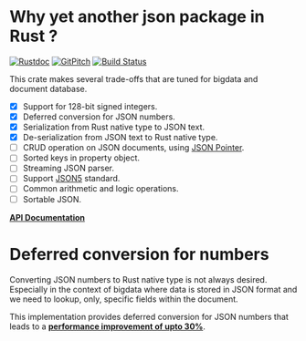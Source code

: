 Why yet another json package in Rust ?
======================================

[![Rustdoc](https://img.shields.io/badge/rustdoc-hosted-blue.svg)](https://docs.rs/jsondata)
[![GitPitch](https://gitpitch.com/assets/badge.svg)](https://gitpitch.com/bnclabs/jsondata/master?grs=github)
[![Build Status](https://travis-ci.org/bnclabs/jsondata.svg?branch=master)](https://travis-ci.org/bnclabs/jsondata)

This crate makes several trade-offs that are tuned for bigdata
and document database.

* [x] Support for 128-bit signed integers.
* [x] Deferred conversion for JSON numbers.
* [x] Serialization from Rust native type to JSON text.
* [x] De-serialization from JSON text to Rust native type.
* [ ] CRUD operation on JSON documents, using [JSON Pointer][jptr].
* [ ] Sorted keys in property object.
* [ ] Streaming JSON parser.
* [ ] Support [JSON5](json5.org) standard.
* [ ] Common arithmetic and logic operations.
* [ ] Sortable JSON.

**[API Documentation](https://docs.rs/jsondata)**

Deferred conversion for numbers
===============================

Converting JSON numbers to Rust native type is not always desired.
Especially in the context of bigdata where data is stored in JSON
format and we need to lookup, only, specific fields within the document.

This implementation provides deferred conversion for JSON numbers
that leads to a **[performance improvement of upto 30%][commit-deferred]**.

[commit-deferred]: https://github.com/bnclabs/jsondata/commit/70e6dedf0121f16e130f224daaa23948f5a5d782
[jptr]: https://tools.ietf.org/html/rfc6901
